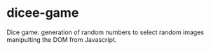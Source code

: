 # dicee-game
Dice game: generation of random numbers to select random images manipulting the DOM from Javascript.
